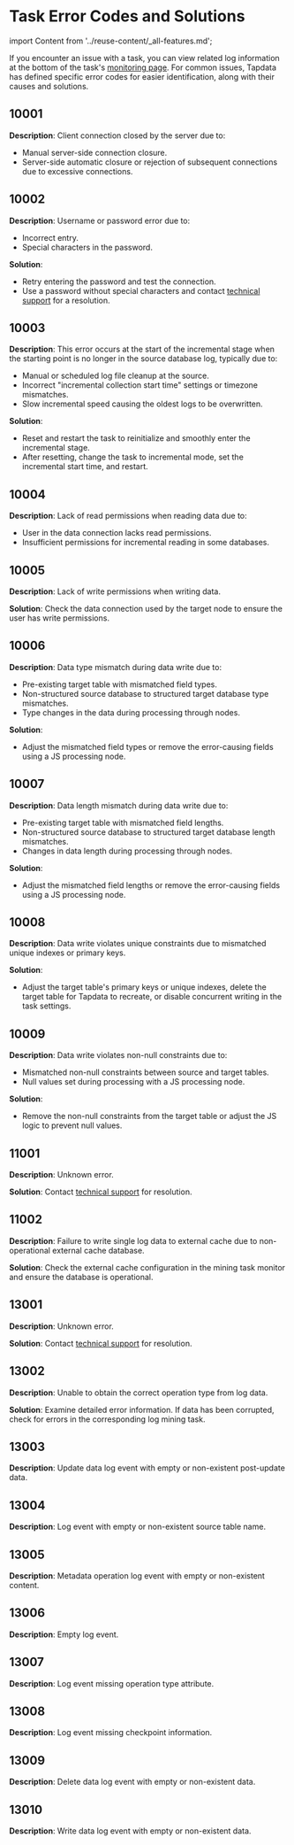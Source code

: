 # Task Error Codes and Solutions

import Content from '../reuse-content/_all-features.md';

<Content />

If you encounter an issue with a task, you can view related log information at the bottom of the task's [monitoring page](../user-guide/data-pipeline/data-development/monitor-task.md). For common issues, Tapdata has defined specific error codes for easier identification, along with their causes and solutions.

## 10001

**Description**: Client connection closed by the server due to:
- Manual server-side connection closure.
- Server-side automatic closure or rejection of subsequent connections due to excessive connections.

## 10002

**Description**: Username or password error due to:
- Incorrect entry.
- Special characters in the password.

**Solution**:
- Retry entering the password and test the connection.
- Use a password without special characters and contact [technical support](../support.md) for a resolution.

## 10003

**Description**: This error occurs at the start of the incremental stage when the starting point is no longer in the source database log, typically due to:
- Manual or scheduled log file cleanup at the source.
- Incorrect "incremental collection start time" settings or timezone mismatches.
- Slow incremental speed causing the oldest logs to be overwritten.

**Solution**:
- Reset and restart the task to reinitialize and smoothly enter the incremental stage.
- After resetting, change the task to incremental mode, set the incremental start time, and restart.

## 10004

**Description**: Lack of read permissions when reading data due to:
- User in the data connection lacks read permissions.
- Insufficient permissions for incremental reading in some databases.

## 10005

**Description**: Lack of write permissions when writing data.

**Solution**: Check the data connection used by the target node to ensure the user has write permissions.

## 10006

**Description**: Data type mismatch during data write due to:
- Pre-existing target table with mismatched field types.
- Non-structured source database to structured target database type mismatches.
- Type changes in the data during processing through nodes.

**Solution**:
- Adjust the mismatched field types or remove the error-causing fields using a JS processing node.

## 10007

**Description**: Data length mismatch during data write due to:
- Pre-existing target table with mismatched field lengths.
- Non-structured source database to structured target database length mismatches.
- Changes in data length during processing through nodes.

**Solution**:
- Adjust the mismatched field lengths or remove the error-causing fields using a JS processing node.

## 10008

**Description**: Data write violates unique constraints due to mismatched unique indexes or primary keys.

**Solution**:
- Adjust the target table's primary keys or unique indexes, delete the target table for Tapdata to recreate, or disable concurrent writing in the task settings.

## 10009

**Description**: Data write violates non-null constraints due to:
- Mismatched non-null constraints between source and target tables.
- Null values set during processing with a JS processing node.

**Solution**:
- Remove the non-null constraints from the target table or adjust the JS logic to prevent null values.

## 11001

**Description**: Unknown error.

**Solution**: Contact [technical support](../support.md) for resolution.

## 11002

**Description**: Failure to write single log data to external cache due to non-operational external cache database.

**Solution**: Check the external cache configuration in the mining task monitor and ensure the database is operational.

## 13001

**Description**: Unknown error.

**Solution**: Contact [technical support](../support.md) for resolution.

## 13002

**Description**: Unable to obtain the correct operation type from log data.

**Solution**: Examine detailed error information. If data has been corrupted, check for errors in the corresponding log mining task.

## 13003

**Description**: Update data log event with empty or non-existent post-update data.

## 13004

**Description**: Log event with empty or non-existent source table name.

## 13005

**Description**: Metadata operation log event with empty or non-existent content.

## 13006

**Description**: Empty log event.

## 13007

**Description**: Log event missing operation type attribute.

## 13008

**Description**: Log event missing checkpoint information.

## 13009

**Description**: Delete data log event with empty or non-existent data.

## 13010

**Description**: Write data log event with empty or non-existent data.
